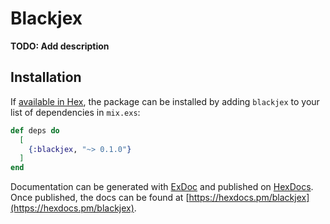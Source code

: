 # Blackjex

**TODO: Add description**

## Installation

If [available in Hex](https://hex.pm/docs/publish), the package can be installed
by adding `blackjex` to your list of dependencies in `mix.exs`:

```elixir
def deps do
  [
    {:blackjex, "~> 0.1.0"}
  ]
end
```

Documentation can be generated with [ExDoc](https://github.com/elixir-lang/ex_doc)
and published on [HexDocs](https://hexdocs.pm). Once published, the docs can
be found at [https://hexdocs.pm/blackjex](https://hexdocs.pm/blackjex).

